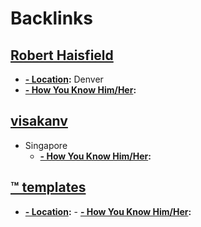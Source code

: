 
# Backlinks
## [Robert Haisfield](<Robert Haisfield.md>)
- **[- Location](<../- Location.md>):** Denver
- **[- How You Know Him/Her](<../- How You Know Him/Her.md>):**

## [visakanv](<visakanv.md>)
- Singapore
    - **[- How You Know Him/Her](<../- How You Know Him/Her.md>):**

## [™ templates](<™ templates.md>)
- **[- Location](<../- Location.md>):**
        - **[- How You Know Him/Her](<../- How You Know Him/Her.md>):**

